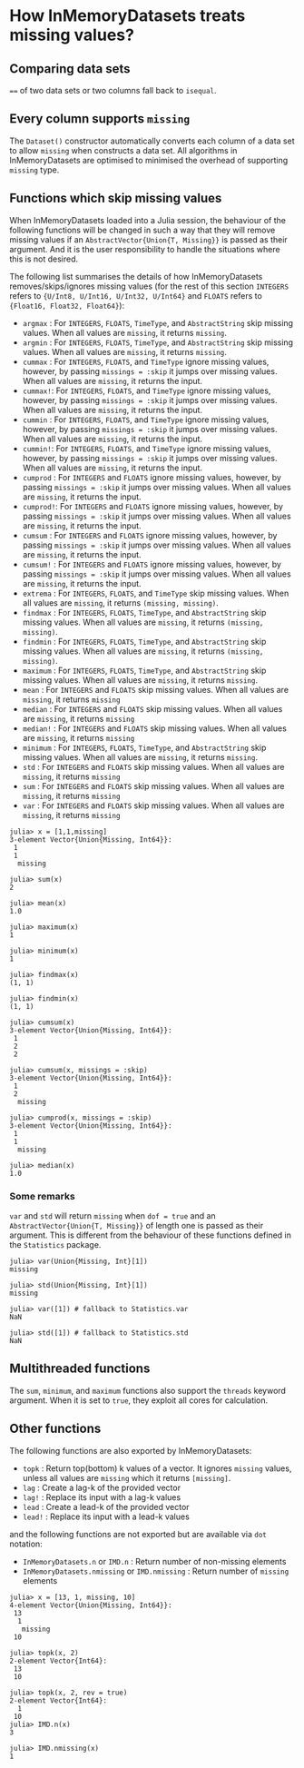 # How InMemoryDatasets treats missing values?

## Comparing data sets

`==` of two data sets or two columns fall back to `isequal`.

## Every column supports `missing`

The `Dataset()` constructor automatically converts each column of a data set to allow ‍‍‍‍‍`missing` when constructs a data set. All algorithms in InMemoryDatasets are optimised to minimised the overhead of supporting `missing` type.

## Functions which skip missing values

When InMemoryDatasets loaded into a Julia session, the behaviour of the following functions will be changed in such a way that they will remove missing values if an `AbstractVector{Union{T, Missing}}` is passed as their argument. And it is the user responsibility to handle the situations where this is not desired.

The following list summarises the details of how InMemoryDatasets removes/skips/ignores missing values (for the rest of this section `INTEGERS` refers to `{U/Int8, U/Int16, U/Int32, U/Int64}` and `FLOATS` refers to `{Float16, Float32, Float64}`):

* `argmax` : For `INTEGERS`, `FLOATS`, `TimeType`, and `AbstractString` skip missing values. When all values are `missing`, it returns `missing`.
* `argmin` : For `INTEGERS`, `FLOATS`, `TimeType`, and `AbstractString` skip missing values. When all values are `missing`, it returns `missing`.
* `cummax` : For `INTEGERS`, `FLOATS`, and `TimeType` ignore missing values, however, by passing `missings = :skip` it jumps over missing values. When all values are `missing`, it returns the input.
* `cummax!`: For `INTEGERS`, `FLOATS`, and `TimeType` ignore missing values, however, by passing `missings = :skip` it jumps over missing values. When all values are `missing`, it returns the input.
* `cummin` : For `INTEGERS`, `FLOATS`, and `TimeType` ignore missing values, however, by passing `missings = :skip` it jumps over missing values. When all values are `missing`, it returns the input.
* `cummin!`: For `INTEGERS`, `FLOATS`, and `TimeType` ignore missing values, however, by passing `missings = :skip` it jumps over missing values. When all values are `missing`, it returns the input.
* `cumprod` : For `INTEGERS` and `FLOATS` ignore missing values, however, by passing `missings = :skip` it jumps over missing values. When all values are `missing`, it returns the input.
* `cumprod!`: For `INTEGERS` and `FLOATS` ignore missing values, however, by passing `missings = :skip` it jumps over missing values. When all values are `missing`, it returns the input.
* `cumsum` : For `INTEGERS` and `FLOATS` ignore missing values, however, by passing `missings = :skip` it jumps over missing values. When all values are `missing`, it returns the input.
* `cumsum!` : For `INTEGERS` and `FLOATS` ignore missing values, however, by passing `missings = :skip` it jumps over missing values. When all values are `missing`, it returns the input.
* `extrema` : For `INTEGERS`, `FLOATS`, and `TimeType` skip missing values. When all values are `missing`, it returns `(missing, missing)`.
* `findmax` : For `INTEGERS`, `FLOATS`, `TimeType`, and `AbstractString` skip missing values. When all values are `missing`, it returns `(missing, missing)`.
* `findmin` : For `INTEGERS`, `FLOATS`, `TimeType`, and `AbstractString` skip missing values. When all values are `missing`, it returns `(missing, missing)`.
* `maximum` : For `INTEGERS`, `FLOATS`, `TimeType`, and `AbstractString` skip missing values. When all values are `missing`, it returns `missing`.
* `mean` : For `INTEGERS` and `FLOATS` skip missing values. When all values are `missing`, it returns `missing`
* `median` : For `INTEGERS` and `FLOATS` skip missing values. When all values are `missing`, it returns `missing`
* `median!`  : For `INTEGERS` and `FLOATS` skip missing values. When all values are `missing`, it returns `missing`
* `minimum` : For `INTEGERS`, `FLOATS`, `TimeType`, and `AbstractString` skip missing values. When all values are `missing`, it returns `missing`.
* `std` : For `INTEGERS` and `FLOATS` skip missing values. When all values are `missing`, it returns `missing`
* `sum` : For `INTEGERS` and `FLOATS` skip missing values. When all values are `missing`, it returns `missing`
* `var` : For `INTEGERS` and `FLOATS` skip missing values. When all values are `missing`, it returns `missing`

```jldoctest
julia> x = [1,1,missing]
3-element Vector{Union{Missing, Int64}}:
 1
 1
  missing

julia> sum(x)
2

julia> mean(x)
1.0

julia> maximum(x)
1

julia> minimum(x)
1

julia> findmax(x)
(1, 1)

julia> findmin(x)
(1, 1)

julia> cumsum(x)
3-element Vector{Union{Missing, Int64}}:
 1
 2
 2

julia> cumsum(x, missings = :skip)
3-element Vector{Union{Missing, Int64}}:
 1
 2
  missing

julia> cumprod(x, missings = :skip)
3-element Vector{Union{Missing, Int64}}:
 1
 1
  missing

julia> median(x)
1.0
```

### Some remarks

`var` and `std` will return `missing` when `dof = true` and an `AbstractVector{Union{T, Missing}}` of length one is passed as their argument. This is different from the behaviour of these functions defined in the `Statistics` package.

```jldoctest
julia> var(Union{Missing, Int}[1])
missing

julia> std(Union{Missing, Int}[1])
missing

julia> var([1]) # fallback to Statistics.var
NaN

julia> std([1]) # fallback to Statistics.std
NaN
```

## Multithreaded functions

The `sum`, `minimum`, and `maximum` functions also support the `threads` keyword argument. When it is set to `true`, they exploit all cores for calculation.

## Other functions

The following functions are also exported by InMemoryDatasets:

* `topk` : Return top(bottom) k values of a vector. It ignores `missing` values, unless all values are `missing` which it returns `[missing]`.
* `lag` : Create a lag-k of the provided vector
* `lag!` : Replace its input with a lag-k values
* `lead` : Create a lead-k of the provided vector
* `lead!` : Replace its input with a lead-k values

and the following functions are not exported but are available via `dot` notation:

* `InMemoryDatasets.n` or `IMD.n` : Return number of non-missing elements
* `InMemoryDatasets.nmissing` or `IMD.nmissing` : Return number of `missing` elements

```jldoctest
julia> x = [13, 1, missing, 10]
4-element Vector{Union{Missing, Int64}}:
 13
  1
   missing
 10

julia> topk(x, 2)
2-element Vector{Int64}:
 13
 10

julia> topk(x, 2, rev = true)
2-element Vector{Int64}:
  1
 10
julia> IMD.n(x)
3

julia> IMD.nmissing(x)
1
```
